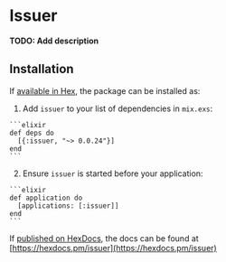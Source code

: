 # Issuer

**TODO: Add description**

## Installation

If [available in Hex](https://hex.pm/docs/publish), the package can be installed as:

  1. Add `issuer` to your list of dependencies in `mix.exs`:

    ```elixir
    def deps do
      [{:issuer, "~> 0.0.24"}]
    end
    ```

  2. Ensure `issuer` is started before your application:

    ```elixir
    def application do
      [applications: [:issuer]]
    end
    ```

If [published on HexDocs](https://hex.pm/docs/tasks#hex_docs), the docs can
be found at [https://hexdocs.pm/issuer](https://hexdocs.pm/issuer)

